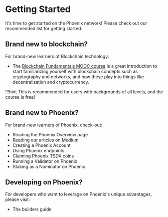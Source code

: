 # <b>Getting Started</b>

It's time to get started on the Phoenix network! Please check out our recommended list for getting started.

## Brand new to blockchain?

For brand-new learners of Blockchain technology:

- The [Blockchain Fundamentals MOOC course](https://www.youtube.com/playlist?list=PLxVihxZC42nF_MCN9PTvZMIifRjx9cZ2J) is a great introduction to start familiarizing yourself with blockchain concepts such as cryptography and networks, and how these play into things like decentralization and cryptocurrency.

!!!hint
    This is recommended for users with backgrounds of all levels, and the course is free!

## **Brand new to Phoenix?**

For brand-new learners of Phoenix, check-out:

- Reading the Phoenix Overview page
- Reading our articles on Medium
- Creating a Phoenix Account
- Using Phoenix endpoints
- Claiming Phoenix TSDX coins
- Running a Validator on Phoenix
- Staking as a Nominator on Phoenix

## <b>Developing on Phoenix?</b>

For developers who want to leverage on Phoenix's unique advantages, please visit:

- The builders guide 